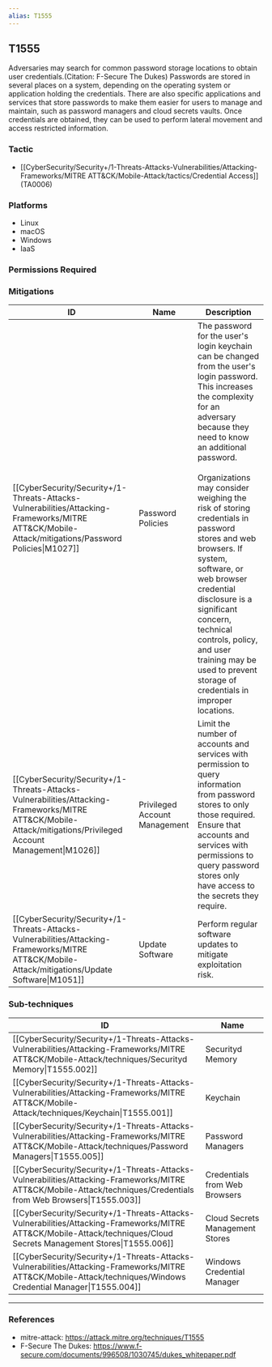 ```yaml
---
alias: T1555
---
```


## T1555

Adversaries may search for common password storage locations to obtain user credentials.(Citation: F-Secure The Dukes) Passwords are stored in several places on a system, depending on the operating system or application holding the credentials. There are also specific applications and services that store passwords to make them easier for users to manage and maintain, such as password managers and cloud secrets vaults. Once credentials are obtained, they can be used to perform lateral movement and access restricted information.


### Tactic
- [[CyberSecurity/Security+/1-Threats-Attacks-Vulnerabilities/Attacking-Frameworks/MITRE ATT&CK/Mobile-Attack/tactics/Credential Access]] (TA0006)

### Platforms
- Linux
- macOS
- Windows
- IaaS

### Permissions Required

### Mitigations

| ID | Name | Description |
| --- | --- | --- |
| [[CyberSecurity/Security+/1-Threats-Attacks-Vulnerabilities/Attacking-Frameworks/MITRE ATT&CK/Mobile-Attack/mitigations/Password Policies\|M1027]] | Password Policies | The password for the user's login keychain can be changed from the user's login password. This increases the complexity for an adversary because they need to know an additional password.<br /><br />Organizations may consider weighing the risk of storing credentials in password stores and web browsers. If system, software, or web browser credential disclosure is a significant concern, technical controls, policy, and user training may be used to prevent storage of credentials in improper locations. |
| [[CyberSecurity/Security+/1-Threats-Attacks-Vulnerabilities/Attacking-Frameworks/MITRE ATT&CK/Mobile-Attack/mitigations/Privileged Account Management\|M1026]] | Privileged Account Management | Limit the number of accounts and services with permission to query information from password stores to only those required. Ensure that accounts and services with permissions to query password stores only have access to the secrets they require. |
| [[CyberSecurity/Security+/1-Threats-Attacks-Vulnerabilities/Attacking-Frameworks/MITRE ATT&CK/Mobile-Attack/mitigations/Update Software\|M1051]] | Update Software | Perform regular software updates to mitigate exploitation risk. |

### Sub-techniques

| ID | Name |
| --- | --- |
| [[CyberSecurity/Security+/1-Threats-Attacks-Vulnerabilities/Attacking-Frameworks/MITRE ATT&CK/Mobile-Attack/techniques/Securityd Memory\|T1555.002]] | Securityd Memory |
| [[CyberSecurity/Security+/1-Threats-Attacks-Vulnerabilities/Attacking-Frameworks/MITRE ATT&CK/Mobile-Attack/techniques/Keychain\|T1555.001]] | Keychain |
| [[CyberSecurity/Security+/1-Threats-Attacks-Vulnerabilities/Attacking-Frameworks/MITRE ATT&CK/Mobile-Attack/techniques/Password Managers\|T1555.005]] | Password Managers |
| [[CyberSecurity/Security+/1-Threats-Attacks-Vulnerabilities/Attacking-Frameworks/MITRE ATT&CK/Mobile-Attack/techniques/Credentials from Web Browsers\|T1555.003]] | Credentials from Web Browsers |
| [[CyberSecurity/Security+/1-Threats-Attacks-Vulnerabilities/Attacking-Frameworks/MITRE ATT&CK/Mobile-Attack/techniques/Cloud Secrets Management Stores\|T1555.006]] | Cloud Secrets Management Stores |
| [[CyberSecurity/Security+/1-Threats-Attacks-Vulnerabilities/Attacking-Frameworks/MITRE ATT&CK/Mobile-Attack/techniques/Windows Credential Manager\|T1555.004]] | Windows Credential Manager |


---
### References

- mitre-attack: https://attack.mitre.org/techniques/T1555
- F-Secure The Dukes: https://www.f-secure.com/documents/996508/1030745/dukes_whitepaper.pdf
